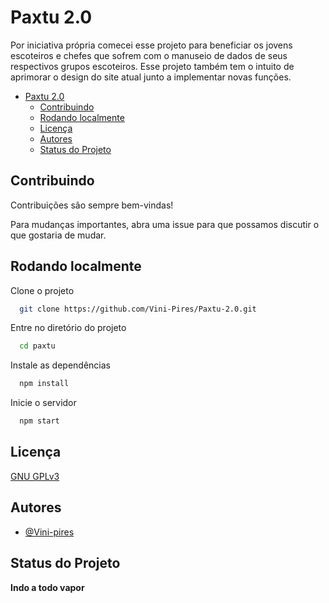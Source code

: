 
# Paxtu 2.0

Por iniciativa própria comecei esse projeto para beneficiar os jovens escoteiros e chefes que sofrem com o manuseio de dados de seus respectivos grupos escoteiros. Esse projeto também tem o intuito de aprimorar o design do site atual junto a implementar novas funções.

- [Paxtu 2.0](#paxtu-20)
  - [Contribuindo](#contribuindo)
  - [Rodando localmente](#rodando-localmente)
  - [Licença](#licença)
  - [Autores](#autores)
  - [Status do Projeto](#status-do-projeto)

## Contribuindo

Contribuições são sempre bem-vindas!

Para mudanças importantes, abra uma issue para que possamos discutir o que gostaria de mudar.

## Rodando localmente

Clone o projeto

```bash
  git clone https://github.com/Vini-Pires/Paxtu-2.0.git
```

Entre no diretório do projeto

```bash
  cd paxtu
```

Instale as dependências

```bash
  npm install
```

Inicie o servidor

```bash
  npm start
```


## Licença

[GNU GPLv3](https://choosealicense.com/licenses/gpl-3.0/)


## Autores

- [@Vini-pires](https://github.com/Vini-Pires)


## Status do Projeto

__Indo a todo vapor__
